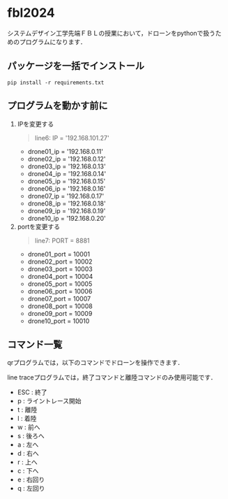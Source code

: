 # fbl2024

システムデザイン工学先端ＦＢＬの授業において，ドローンをpythonで扱うためのプログラムになります．

## パッケージを一括でインストール
```
pip install -r requirements.txt
```

## プログラムを動かす前に
1. IPを変更する
   > line6: IP = '192.168.101.27'
   - drone01_ip = '192.168.0.11'
   - drone02_ip = '192.168.0.12'
   - drone03_ip = '192.168.0.13'
   - drone04_ip = '192.168.0.14'
   - drone05_ip = '192.168.0.15'
   - drone06_ip = '192.168.0.16'
   - drone07_ip = '192.168.0.17'
   - drone08_ip = '192.168.0.18'
   - drone09_ip = '192.168.0.19'
   - drone10_ip = '192.168.0.20'
3. portを変更する
   > line7: PORT = 8881
   - drone01_port = 10001
   - drone02_port  = 10002
   - drone03_port  = 10003
   - drone04_port  = 10004
   - drone05_port  = 10005
   - drone06_port  = 10006
   - drone07_port  = 10007
   - drone08_port  = 10008
   - drone09_port  = 10009
   - drone10_port  = 10010

## コマンド一覧
qrプログラムでは，以下のコマンドでドローンを操作できます．

line traceプログラムでは，終了コマンドと離陸コマンドのみ使用可能です．
- ESC : 終了
- p : ライントレース開始
- t : 離陸
- l : 着陸
- w : 前へ
- s : 後ろへ
- a : 左へ
- d : 右へ
- r : 上へ
- c : 下へ
- e : 右回り
- q : 左回り
